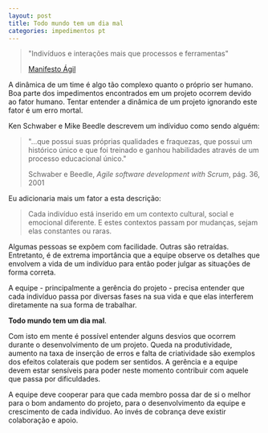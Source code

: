 ```yaml
---
layout: post
title: Todo mundo tem um dia mal
categories: impedimentos pt
---
```

> "Indivíduos e interações mais que processos e ferramentas"
>
> [Manifesto Ágil](http://agilemanifesto.org/iso/ptbr/)

A dinâmica de um time é algo tão complexo quanto o próprio ser humano. Boa parte dos impedimentos encontrados em um projeto ocorrem devido ao fator humano. Tentar entender a dinâmica de um projeto ignorando este fator é um erro mortal.

Ken Schwaber e Mike Beedle descrevem um indíviduo como sendo alguém:
> "...que possui suas próprias qualidades e fraquezas, que possui um histórico único e que foi treinado e ganhou habilidades através de um processo educacional único."
>
> Schwaber e Beedle, *Agile software development with Scrum*, pág. 36, 2001

Eu adicionaria mais um fator a esta descrição:

> Cada indivíduo está inserido em um contexto cultural, social e emocional diferente. E estes contextos passam por mudanças, sejam elas constantes ou raras.

Algumas pessoas se expõem com facilidade. Outras são retraídas. Entretanto, é de extrema importância que a equipe observe os detalhes que envolvem a vida de um indivíduo para então poder julgar as situações de forma correta.

A equipe - principalmente a gerência do projeto - precisa entender que cada indivíduo passa por diversas fases na sua vida e que elas interferem diretamente na sua forma de trabalhar.

**Todo mundo tem um dia mal**.

Com isto em mente é possível entender alguns desvios que ocorrem durante o desenvolvimento de um projeto. Queda na produtividade, aumento na taxa de inserção de erros e falta de criatividade são exemplos dos efeitos colaterais que podem ser sentidos. A gerência e a equipe devem estar sensíveis para poder neste momento contribuir com aquele que passa por dificuldades.

A equipe deve cooperar para que cada membro possa dar de si o melhor para o bom andamento do projeto, para o desenvolvimento da equipe e crescimento de cada indivíduo. Ao invés de cobrança deve existir colaboração e apoio.
